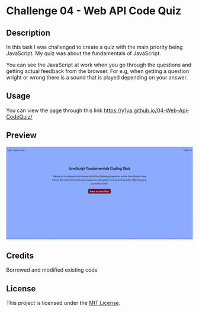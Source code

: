 # Challenge 04 - Web API Code Quiz


## Description

In this task I was challenged to create a quiz with the main priority being JavaScript. My quiz was about the fundamentals of JavaScript.

You can see the JavaScript at work when you go through the questions and getting actual feedback from the browser. For e.g, when getting a question wright or wrong there is a sound that is played depending on your answer.


## Usage

You can view the page through this link https://y1va.github.io/04-Web-Api-CodeQuiz/


## Preview 

![A screenshot of the page taken in Google Chrome](./assets/images/quizimage.png)


## Credits

Borrowed and modified existing code


## License

This project is licensed under the [MIT License](./LICENSE).
